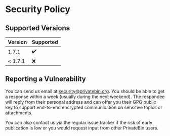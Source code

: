 # Security Policy

## Supported Versions

| Version | Supported          |
| ------- | ------------------ |
| 1.7.1   | :heavy_check_mark: |
| < 1.7.1 | :x:                |

## Reporting a Vulnerability

You can send us email at security@privatebin.org. You should be able to get
a response within a week (usually during the next weekend). The respondee will
reply from their personal address and can offer you their GPG public key to
support end-to-end encrypted communication on sensitive topics or attachments.

You can also contact us via the regular issue tracker if the risk of early
publication is low or you would request input from other PrivateBin users.

